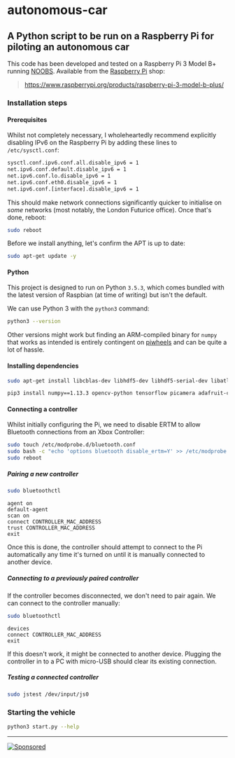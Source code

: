 # autonomous-car

## A Python script to be run on a Raspberry Pi for piloting an autonomous car

This code has been developed and tested on a Raspberry Pi 3 Model B+ running [NOOBS](https://www.raspberrypi.org/downloads/noobs/). Available from the [Raspberry Pi](https://www.raspberrypi.org/) shop:

> https://www.raspberrypi.org/products/raspberry-pi-3-model-b-plus/

### Installation steps

#### Prerequisites

Whilst not completely necessary, I wholeheartedly recommend explicitly disabling IPv6 on the Raspberry Pi by adding these lines to `/etc/sysctl.conf`:

```bash
sysctl.conf.ipv6.conf.all.disable_ipv6 = 1
net.ipv6.conf.default.disable_ipv6 = 1
net.ipv6.conf.lo.disable_ipv6 = 1
net.ipv6.conf.eth0.disable_ipv6 = 1
net.ipv6.conf.[interface].disable_ipv6 = 1
```

This should make network connections significantly quicker to initialise on _some_ networks (most notably, the London Futurice office). Once that's done, reboot:
```bash
sudo reboot
```

Before we install anything, let's confirm the APT is up to date:

```bash
sudo apt-get update -y
```

#### Python

This project is designed to run on Python `3.5.3`, which comes bundled with the latest version of Raspbian (at time of writing) but isn't the default.

We can use Python 3 with the `python3` command:

```bash
python3 --version
```

Other versions might work but finding an ARM-compiled binary for `numpy` that works as intended is entirely contingent on [piwheels](https://www.piwheels.org/) and can be quite a lot of hassle.

#### Installing dependencies

```bash
sudo apt-get install libcblas-dev libhdf5-dev libhdf5-serial-dev libatlas-base-dev libjasper-dev libqtgui4 libqt4-test xboxdrv joystick python-smbus i2c-tools -y
```

```bash
pip3 install numpy==1.13.3 opencv-python tensorflow picamera adafruit-circuitpython-servokit
```

#### Connecting a controller

Whilst initially configuring the Pi, we need to disable ERTM to allow Bluetooth connections from an Xbox Controller:

```bash
sudo touch /etc/modprobe.d/bluetooth.conf
sudo bash -c "echo 'options bluetooth disable_ertm=Y' >> /etc/modprobe.d/bluetooth.conf"
sudo reboot
```

##### Pairing a new controller

```bash
sudo bluetoothctl
```
```
agent on
default-agent
scan on
connect CONTROLLER_MAC_ADDRESS
trust CONTROLLER_MAC_ADDRESS
exit
```

Once this is done, the controller should attempt to connect to the Pi automatically any time it's turned on until it is manually connected to another device.

##### Connecting to a previously paired controller

If the controller becomes disconnected, we don't need to pair again. We can connect to the controller manually:

```bash
sudo bluetoothctl
```
```
devices
connect CONTROLLER_MAC_ADDRESS
exit
```

If this doesn't work, it might be connected to another device. Plugging the controller in to a PC with micro-USB should clear its existing connection.

##### Testing a connected controller

```bash
sudo jstest /dev/input/js0
```

### Starting the vehicle

```bash
python3 start.py --help
```
---

[![Sponsored](https://img.shields.io/badge/chilicorn-sponsored-brightgreen.svg?logo=data%3Aimage%2Fpng%3Bbase64%2CiVBORw0KGgoAAAANSUhEUgAAAA4AAAAPCAMAAADjyg5GAAABqlBMVEUAAAAzmTM3pEn%2FSTGhVSY4ZD43STdOXk5lSGAyhz41iz8xkz2HUCWFFhTFFRUzZDvbIB00Zzoyfj9zlHY0ZzmMfY0ydT0zjj92l3qjeR3dNSkoZp4ykEAzjT8ylUBlgj0yiT0ymECkwKjWqAyjuqcghpUykD%2BUQCKoQyAHb%2BgylkAyl0EynkEzmkA0mUA3mj86oUg7oUo8n0k%2FS%2Bw%2Fo0xBnE5BpU9Br0ZKo1ZLmFZOjEhesGljuzllqW50tH14aS14qm17mX9%2Bx4GAgUCEx02JySqOvpSXvI%2BYvp2orqmpzeGrQh%2Bsr6yssa2ttK6v0bKxMBy01bm4zLu5yry7yb29x77BzMPCxsLEzMXFxsXGx8fI3PLJ08vKysrKy8rL2s3MzczOH8LR0dHW19bX19fZ2dna2trc3Nzd3d3d3t3f39%2FgtZTg4ODi4uLj4%2BPlGxLl5eXm5ubnRzPn5%2Bfo6Ojp6enqfmzq6urr6%2Bvt7e3t7u3uDwvugwbu7u7v6Obv8fDz8%2FP09PT2igP29vb4%2BPj6y376%2Bu%2F7%2Bfv9%2Ff39%2Fv3%2BkAH%2FAwf%2FtwD%2F9wCyh1KfAAAAKXRSTlMABQ4VGykqLjVCTVNgdXuHj5Kaq62vt77ExNPX2%2Bju8vX6%2Bvr7%2FP7%2B%2FiiUMfUAAADTSURBVAjXBcFRTsIwHAfgX%2FtvOyjdYDUsRkFjTIwkPvjiOTyX9%2FAIJt7BF570BopEdHOOstHS%2BX0s439RGwnfuB5gSFOZAgDqjQOBivtGkCc7j%2B2e8XNzefWSu%2BsZUD1QfoTq0y6mZsUSvIkRoGYnHu6Yc63pDCjiSNE2kYLdCUAWVmK4zsxzO%2BQQFxNs5b479NHXopkbWX9U3PAwWAVSY%2FpZf1udQ7rfUpQ1CzurDPpwo16Ff2cMWjuFHX9qCV0Y0Ok4Jvh63IABUNnktl%2B6sgP%2BARIxSrT%2FMhLlAAAAAElFTkSuQmCC)](http://spiceprogram.org/oss-sponsorship)
